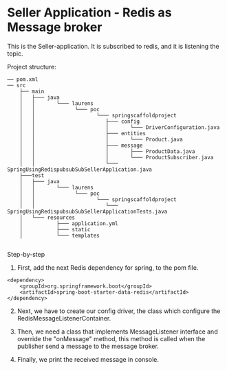 # Seller Application - Redis as Message broker

This is the Seller-application. It is subscribed to redis, and it is listening the topic.

Project structure:

```
── pom.xml
── src
    ├── main    
    │   ├─── java
    │   │       └─── laurens
    │   │             └─── poc    
    │   │                    └─── springscaffoldproject
    │   │                       ├─── config
    │   │                       │       └─── DriverConfiguration.java
    │   │                       ├─── entities
    │   │                       │       └─── Product.java
    │   │                       ├─── message
    │   │                       │       ├─── ProductData.java
    │   │                       │       └─── ProductSubscriber.java
    │   │                       └─── SpringUsingRedispubsubSubSellerApplication.java
    ├───test    
    │   ├─── java
    │   │       └─── laurens
    │   │             └─── poc    
    │   │                    └─── springscaffoldproject
    │   │                       └─── SpringUsingRedispubsubSubSellerApplicationTests.java
    │   └─── resources
    │           ├─── application.yml
    │           ├─── static
    │           └─── templates
               
```
Step-by-step

1. First, add the next Redis dependency for spring, to the pom file.
```
<dependency>
    <groupId>org.springframework.boot</groupId>
    <artifactId>spring-boot-starter-data-redis</artifactId>
</dependency>
```
2. Next, we have to create our config driver, the class which configure the RedisMessageListenerContainer.

3. Then, we need a class that implements MessageListener interface and override the "onMessage" method, this method 
is called when the publisher send a message to the message broker.

4. Finally, we print the received message in console.